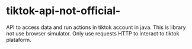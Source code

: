 # tiktok-api-not-official-
API to access data and run actions in tiktok account in java. This is library not use browser simulator. Only use requests HTTP to interact to tiktok plataform.
